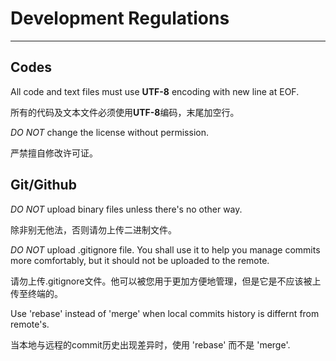 # Development Regulations
---
## Codes
All code and text files must use **UTF-8** encoding with new line at EOF.

所有的代码及文本文件必须使用**UTF-8**编码，末尾加空行。

*DO NOT* change the license without permission.

严禁擅自修改许可证。

## Git/Github
*DO NOT* upload binary files unless there's no other way.

除非别无他法，否则请勿上传二进制文件。

*DO NOT* upload .gitignore file. You shall use it to help you manage commits more comfortably, but it should not be uploaded to the remote.

请勿上传.gitignore文件。他可以被您用于更加方便地管理，但是它是不应该被上传至终端的。

Use 'rebase' instead of 'merge' when local commits history is differnt from remote's.

当本地与远程的commit历史出现差异时，使用 'rebase' 而不是 'merge'.
